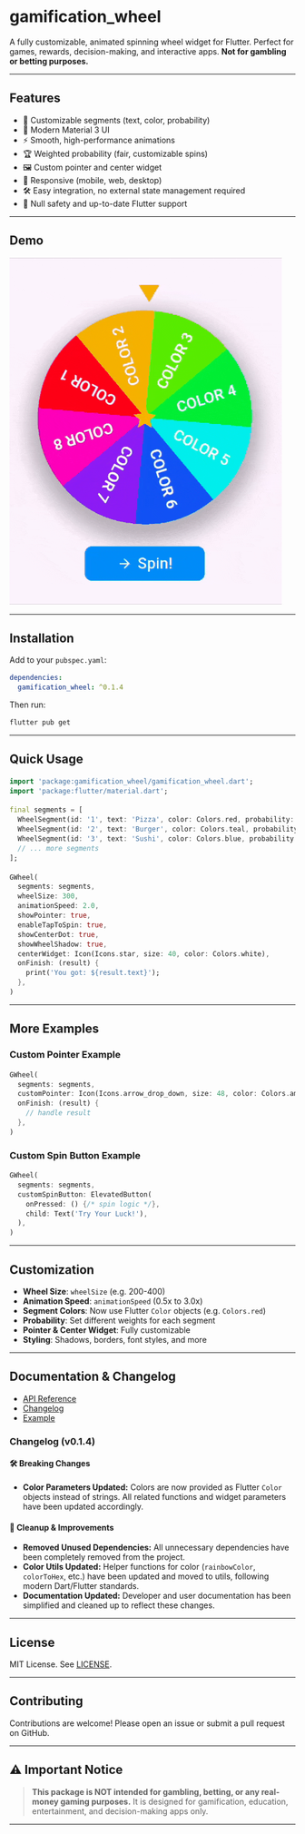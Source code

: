 # gamification_wheel

A fully customizable, animated spinning wheel widget for Flutter. Perfect for games, rewards, decision-making, and interactive apps. **Not for gambling or betting purposes.**

---

## Features

- 🎯 Customizable segments (text, color, probability)
- 🎨 Modern Material 3 UI
- ⚡ Smooth, high-performance animations
- 🏆 Weighted probability (fair, customizable spins)
- 🖼️ Custom pointer and center widget
- 📱 Responsive (mobile, web, desktop)
- 🛠️ Easy integration, no external state management required
- 📝 Null safety and up-to-date Flutter support

---

## Demo

![Gamification Wheel Demo](assets/gifs/demo.gif)

---

## Installation

Add to your `pubspec.yaml`:

```yaml
dependencies:
  gamification_wheel: ^0.1.4
```

Then run:
```bash
flutter pub get
```

---

## Quick Usage

```dart
import 'package:gamification_wheel/gamification_wheel.dart';
import 'package:flutter/material.dart';

final segments = [
  WheelSegment(id: '1', text: 'Pizza', color: Colors.red, probability: 2.0),
  WheelSegment(id: '2', text: 'Burger', color: Colors.teal, probability: 1.0),
  WheelSegment(id: '3', text: 'Sushi', color: Colors.blue, probability: 1.0),
  // ... more segments
];

GWheel(
  segments: segments,
  wheelSize: 300,
  animationSpeed: 2.0,
  showPointer: true,
  enableTapToSpin: true,
  showCenterDot: true,
  showWheelShadow: true,
  centerWidget: Icon(Icons.star, size: 40, color: Colors.white),
  onFinish: (result) {
    print('You got: ${result.text}');
  },
)
```

---

## More Examples

### Custom Pointer Example
```dart
GWheel(
  segments: segments,
  customPointer: Icon(Icons.arrow_drop_down, size: 48, color: Colors.amber),
  onFinish: (result) {
    // handle result
  },
)
```

### Custom Spin Button Example
```dart
GWheel(
  segments: segments,
  customSpinButton: ElevatedButton(
    onPressed: () {/* spin logic */},
    child: Text('Try Your Luck!'),
  ),
)
```

---

## Customization

- **Wheel Size**: `wheelSize` (e.g. 200-400)
- **Animation Speed**: `animationSpeed` (0.5x to 3.0x)
- **Segment Colors**: Now use Flutter `Color` objects (e.g. `Colors.red`)
- **Probability**: Set different weights for each segment
- **Pointer & Center Widget**: Fully customizable
- **Styling**: Shadows, borders, font styles, and more

---

## Documentation & Changelog

- [API Reference](https://pub.dev/documentation/gamification_wheel/latest/)
- [Changelog](https://pub.dev/packages/gamification_wheel/changelog)
- [Example](https://github.com/Tahaylmz/gamification-wheel/tree/master/example)

### Changelog (v0.1.4)

#### 🛠 Breaking Changes
- **Color Parameters Updated:** Colors are now provided as Flutter `Color` objects instead of strings. All related functions and widget parameters have been updated accordingly.

#### 🧹 Cleanup & Improvements
- **Removed Unused Dependencies:** All unnecessary dependencies have been completely removed from the project.
- **Color Utils Updated:** Helper functions for color (`rainbowColor`, `colorToHex`, etc.) have been updated and moved to utils, following modern Dart/Flutter standards.
- **Documentation Updated:** Developer and user documentation has been simplified and cleaned up to reflect these changes.

---

## License

MIT License. See [LICENSE](https://github.com/Tahaylmz/gamification-wheel/blob/master/LICENSE).

---

## Contributing

Contributions are welcome! Please open an issue or submit a pull request on GitHub.

---

## ⚠️ Important Notice

> **This package is NOT intended for gambling, betting, or any real-money gaming purposes.**
> It is designed for gamification, education, entertainment, and decision-making apps only.

---
